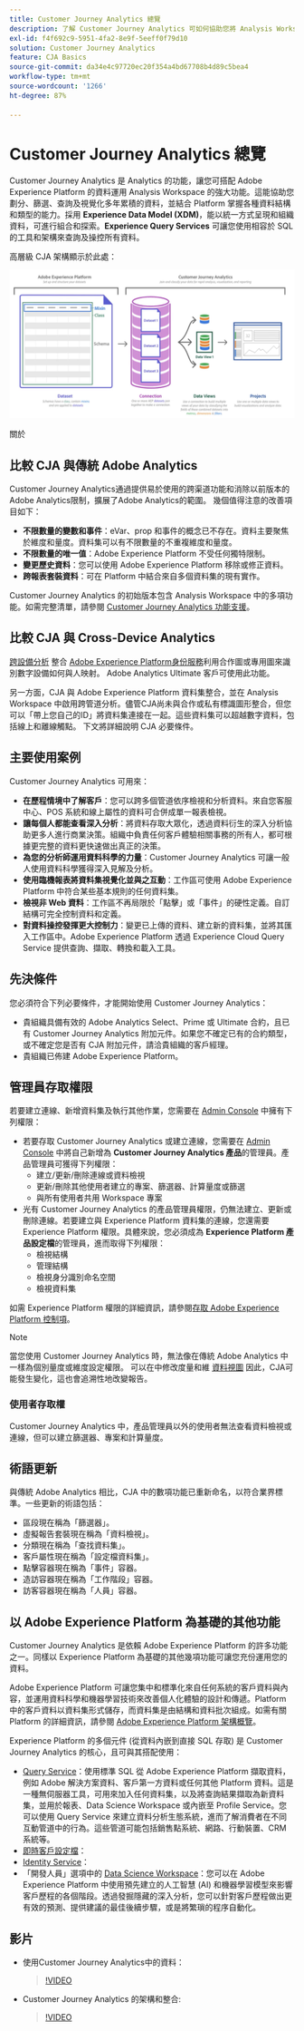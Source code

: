 ```yaml
---
title: Customer Journey Analytics 總覽
description: 了解 Customer Journey Analytics 可如何協助您將 Analysis Workspace 與 Experience Platform 的資料搭配使用。
exl-id: f4f692c9-5951-4fa2-8e9f-5eeff0f79d10
solution: Customer Journey Analytics
feature: CJA Basics
source-git-commit: da34e4c97720ec20f354a4bd67708b4d89c5bea4
workflow-type: tm+mt
source-wordcount: '1266'
ht-degree: 87%

---
```


# Customer Journey Analytics 總覽

Customer Journey Analytics 是 Analytics 的功能，讓您可搭配 Adobe Experience Platform 的資料運用 Analysis Workspace 的強大功能。這能協助您劃分、篩選、查詢及視覺化多年累積的資料，並結合 Platform 掌握各種資料結構和類型的能力。採用 **Experience Data Model (XDM)**，能以統一方式呈現和組織資料，可進行組合和探索。**Experience Query Services** 可讓您使用相容於 SQL 的工具和架構來查詢及操控所有資料。

高層級 CJA 架構顯示於此處：

![架構](assets/cja-architecture.png)

關於

## 比較 CJA 與傳統 Adobe Analytics

Customer Journey Analytics通過提供易於使用的跨渠道功能和消除以前版本的Adobe Analytics限制，擴展了Adobe Analytics的範圍。 幾個值得注意的改善項目如下：

* **不限數量的變數和事件**：eVar、prop 和事件的概念已不存在。資料主要聚焦於維度和量度。資料集可以有不限數量的不重複維度和量度。
* **不限數量的唯一值**：Adobe Experience Platform 不受任何獨特限制。
* **變更歷史資料**：您可以使用 Adobe Experience Platform 移除或修正資料。
* **跨報表套裝資料**：可在 Platform 中結合來自多個資料集的現有實作。

Customer Journey Analytics 的初始版本包含 Analysis Workspace 中的多項功能。如需完整清單，請參閱 [Customer Journey Analytics 功能支援](cja-aa.md)。

## 比較 CJA 與 Cross-Device Analytics

[跨設備分析](https://experienceleague.adobe.com/docs/analytics/components/cda/overview.html) 整合 [Adobe Experience Platform身份服務](https://experienceleague.adobe.com/docs/experience-platform/identity/home.html?lang=en)利用合作圖或專用圖來識別數字設備如何與人映射。 Adobe Analytics Ultimate 客戶可使用此功能。

另一方面，CJA 與 Adobe Experience Platform 資料集整合，並在 Analysis Workspace 中啟用跨管道分析。儘管CJA尚未與合作或私有標識圖形整合，但您可以「帶上您自己的ID」將資料集連接在一起。這些資料集可以超越數字資料，包括線上和離線觸點。 下文將詳細說明 CJA 必要條件。

## 主要使用案例

Customer Journey Analytics 可用來：

* **在歷程情境中了解客戶**：您可以跨多個管道依序檢視和分析資料。來自您客服中心、POS 系統和線上屬性的資料可合併成單一報表檢視。
* **讓每個人都能查看深入分析**：將資料存取大眾化，透過資料衍生的深入分析協助更多人進行商業決策。組織中負責任何客戶體驗相關事務的所有人，都可根據更完整的資料更快速做出真正的決策。
* **為您的分析師運用資料科學的力量**：Customer Journey Analytics 可讓一般人使用資料科學獲得深入見解及分析。
* **使用臨機報表將資料集視覺化並與之互動**：工作區可使用 Adobe Experience Platform 中符合某些基本規則的任何資料集。
* **檢視非 Web 資料**：工作區不再局限於「點擊」或「事件」的硬性定義。自訂結構可完全控制資料和定義。
* **對資料操控發揮更大控制力**：變更已上傳的資料、建立新的資料集，並將其匯入工作區中。Adobe Experience Platform 透過 Experience Cloud Query Service 提供查詢、擷取、轉換和載入工具。

## 先決條件

您必須符合下列必要條件，才能開始使用 Customer Journey Analytics：

* 貴組織具備有效的 Adobe Analytics Select、Prime 或 Ultimate 合約，且已有 Customer Journey Analytics 附加元件。如果您不確定已有的合約類型，或不確定您是否有 CJA 附加元件，請洽貴組織的客戶經理。
* 貴組織已佈建 Adobe Experience Platform。

## 管理員存取權限

若要建立連線、新增資料集及執行其他作業，您需要在 [Admin Console](https://adminconsole.adobe.com/enterprise/) 中擁有下列權限：

* 若要存取 Customer Journey Analytics 或建立連線，您需要在 [Admin Console](https://adminconsole.adobe.com/enterprise/) 中將自己新增為 **Customer Journey Analytics 產品**&#x200B;的管理員。產品管理員可獲得下列權限：
   * 建立/更新/刪除連線或資料檢視
   * 更新/刪除其他使用者建立的專案、篩選器、計算量度或篩選
   * 與所有使用者共用 Workspace 專案
* 光有 Customer Journey Analytics 的產品管理員權限，仍無法建立、更新或刪除連線。若要建立與 Experience Platform 資料集的連線，您還需要 Experience Platform 權限。具體來說，您必須成為 **Experience Platform 產品設定檔**&#x200B;的管理員，進而取得下列權限：
   * 檢視結構
   * 管理結構
   * 檢視身分識別命名空間
   * 檢視資料集

如需 Experience Platform 權限的詳細資訊，請參閱[存取 Adobe Experience Platform 控制項](https://experienceleague.adobe.com/docs/experience-platform/access-control/home.html?lang=zh-Hant)。

>[!NOTE]
>
>當您使用 Customer Journey Analytics 時，無法像在傳統 Adobe Analytics 中一樣為個別量度或維度設定權限。 可以在中修改度量和維 [資料視圖](/help/data-views/data-views.md) 因此，CJA可能發生變化，這也會追溯性地改變報告。

### 使用者存取權

Customer Journey Analytics 中，產品管理員以外的使用者無法查看資料檢視或連線，但可以建立篩選器、專案和計算量度。

## 術語更新

與傳統 Adobe Analytics 相比，CJA 中的數項功能已重新命名，以符合業界標準。一些更新的術語包括：

* 區段現在稱為「篩選器」。
* 虛擬報告套裝現在稱為「資料檢視」。
* 分類現在稱為「查找資料集」。
* 客戶屬性現在稱為「設定檔資料集」。
* 點擊容器現在稱為「事件」容器。
* 造訪容器現在稱為「工作階段」容器。
* 訪客容器現在稱為「人員」容器。

## 以 Adobe Experience Platform 為基礎的其他功能

Customer Journey Analytics 是依賴 Adobe Experience Platform 的許多功能之一。同樣以 Experience Platform 為基礎的其他幾項功能可讓您充份運用您的資料。

Adobe Experience Platform 可讓您集中和標準化來自任何系統的客戶資料與內容，並運用資料科學和機器學習技術來改善個人化體驗的設計和傳遞。Platform 中的客戶資料以資料集形式儲存，而資料集是由結構和資料批次組成。如需有關 Platform 的詳細資訊，請參閱 [Adobe Experience Platform 架構概覽](https://experienceleague.adobe.com/docs/platform-learn/tutorials/intro-to-platform/basic-architecture.html?lang=en)。

Experience Platform 的多個元件 (從資料內嵌到直接 SQL 存取) 是 Customer Journey Analytics 的核心，且可與其搭配使用：

* [Query Service](https://experienceleague.adobe.com/docs/experience-platform/query/home.html?lang=en)：使用標準 SQL 從 Adobe Experience Platform 擷取資料，例如 Adobe 解決方案資料、客戶第一方資料或任何其他 Platform 資料。這是一種無伺服器工具，可用來加入任何資料集，以及將查詢結果擷取為新資料集，並用於報表、Data Science Workspace 或內嵌至 Profile Service。您可以使用 Query Service 來建立資料分析生態系統，進而了解消費者在不同互動管道中的行為。這些管道可能包括銷售點系統、網路、行動裝置、CRM 系統等。
* [即時客戶設定檔](https://experienceleague.adobe.com/docs/experience-platform/profile/home.html?lang=en)：
* [Identity Service](https://experienceleague.adobe.com/docs/experience-platform/identity/home.html?lang=en)：
* 「開發人員」選項中的 [Data Science Workspace](https://experienceleague.adobe.com/docs/experience-platform/data-science-workspace/home.html?lang=en)：您可以在 Adobe Experience Platform 中使用預先建立的人工智慧 (AI) 和機器學習模型來影響客戶歷程的各個階段。透過發掘隱藏的深入分析，您可以針對客戶歷程做出更有效的預測、提供建議的最佳後續步驟，或是將繁瑣的程序自動化。

## 影片

* 使用Customer Journey Analytics中的資料：

   >[!VIDEO](https://video.tv.adobe.com/v/32112/?quality=12)

* Customer Journey Analytics 的架構和整合:

   >[!VIDEO](https://video.tv.adobe.com/v/32483/?quality=12)

